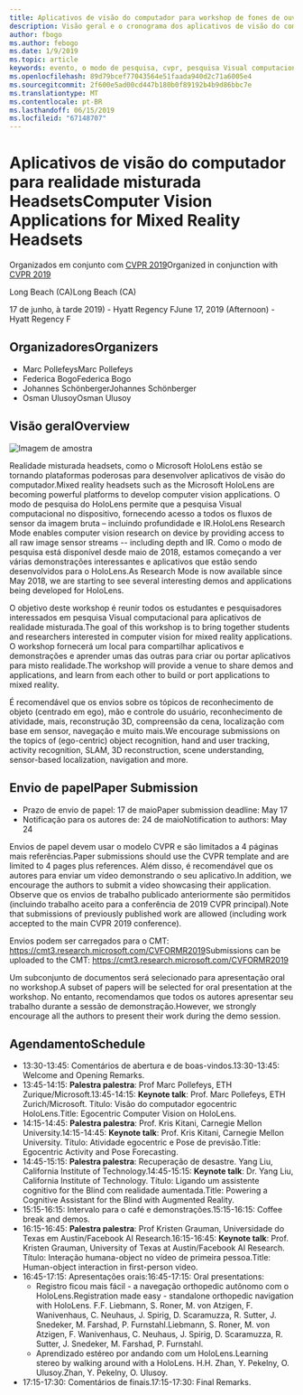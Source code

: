 ```yaml
---
title: Aplicativos de visão do computador para workshop de fones de ouvido de realidade mista na CVPR 2019
description: Visão geral e o cronograma dos aplicativos de visão do computador para workshop de fones de ouvido de realidade misturada, sejam entregues na conferência CVPR em junho de 2019.
author: fbogo
ms.author: febogo
ms.date: 1/9/2019
ms.topic: article
keywords: evento, o modo de pesquisa, cvpr, pesquisa Visual computacional, pesquisa, HoloLens
ms.openlocfilehash: 89d79bcef77043564e51faada940d2c71a6005e4
ms.sourcegitcommit: 2f600e5ad00cd447b180b0f89192b4b9d86bbc7e
ms.translationtype: MT
ms.contentlocale: pt-BR
ms.lasthandoff: 06/15/2019
ms.locfileid: "67148707"
---
```

# <a name="computer-vision-applications-for-mixed-reality-headsets"></a><span data-ttu-id="2836a-104">Aplicativos de visão do computador para realidade misturada Headsets</span><span class="sxs-lookup"><span data-stu-id="2836a-104">Computer Vision Applications for Mixed Reality Headsets</span></span>

<span data-ttu-id="2836a-105">Organizados em conjunto com [CVPR 2019](http://cvpr2019.thecvf.com/)</span><span class="sxs-lookup"><span data-stu-id="2836a-105">Organized in conjunction with [CVPR 2019](http://cvpr2019.thecvf.com/)</span></span>

<span data-ttu-id="2836a-106">Long Beach (CA)</span><span class="sxs-lookup"><span data-stu-id="2836a-106">Long Beach (CA)</span></span>

<span data-ttu-id="2836a-107">17 de junho, à tarde 2019) - Hyatt Regency F</span><span class="sxs-lookup"><span data-stu-id="2836a-107">June 17, 2019 (Afternoon) - Hyatt Regency F</span></span>


## <a name="organizers"></a><span data-ttu-id="2836a-108">Organizadores</span><span class="sxs-lookup"><span data-stu-id="2836a-108">Organizers</span></span>
* <span data-ttu-id="2836a-109">Marc Pollefeys</span><span class="sxs-lookup"><span data-stu-id="2836a-109">Marc Pollefeys</span></span>
* <span data-ttu-id="2836a-110">Federica Bogo</span><span class="sxs-lookup"><span data-stu-id="2836a-110">Federica Bogo</span></span>
* <span data-ttu-id="2836a-111">Johannes Schönberger</span><span class="sxs-lookup"><span data-stu-id="2836a-111">Johannes Schönberger</span></span>
* <span data-ttu-id="2836a-112">Osman Ulusoy</span><span class="sxs-lookup"><span data-stu-id="2836a-112">Osman Ulusoy</span></span>

## <a name="overview"></a><span data-ttu-id="2836a-113">Visão geral</span><span class="sxs-lookup"><span data-stu-id="2836a-113">Overview</span></span>

![Imagem de amostra](images/cvpr2019_teaser2.jpg)

<span data-ttu-id="2836a-115">Realidade misturada headsets, como o Microsoft HoloLens estão se tornando plataformas poderosas para desenvolver aplicativos de visão do computador.</span><span class="sxs-lookup"><span data-stu-id="2836a-115">Mixed reality headsets such as the Microsoft HoloLens are becoming powerful platforms to develop computer vision applications.</span></span> <span data-ttu-id="2836a-116">O modo de pesquisa do HoloLens permite que a pesquisa Visual computacional no dispositivo, fornecendo acesso a todos os fluxos de sensor da imagem bruta – incluindo profundidade e IR.</span><span class="sxs-lookup"><span data-stu-id="2836a-116">HoloLens Research Mode enables computer vision research on device by providing access to all raw image sensor streams -- including depth and IR.</span></span> <span data-ttu-id="2836a-117">Como o modo de pesquisa está disponível desde maio de 2018, estamos começando a ver várias demonstrações interessantes e aplicativos que estão sendo desenvolvidos para o HoloLens.</span><span class="sxs-lookup"><span data-stu-id="2836a-117">As Research Mode is now available since May 2018, we are starting to see several interesting demos and applications being developed for HoloLens.</span></span> 

<span data-ttu-id="2836a-118">O objetivo deste workshop é reunir todos os estudantes e pesquisadores interessados em pesquisa Visual computacional para aplicativos de realidade misturada.</span><span class="sxs-lookup"><span data-stu-id="2836a-118">The goal of this workshop is to bring together students and researchers interested in computer vision for mixed reality applications.</span></span> <span data-ttu-id="2836a-119">O workshop fornecerá um local para compartilhar aplicativos e demonstrações e aprender umas das outras para criar ou portar aplicativos para misto realidade.</span><span class="sxs-lookup"><span data-stu-id="2836a-119">The workshop will provide a venue to share demos and applications, and learn from each other to build or port applications to mixed reality.</span></span> 

<span data-ttu-id="2836a-120">É recomendável que os envios sobre os tópicos de reconhecimento de objeto (centrado em ego), mão e controle do usuário, reconhecimento de atividade, mais, reconstrução 3D, compreensão da cena, localização com base em sensor, navegação e muito mais.</span><span class="sxs-lookup"><span data-stu-id="2836a-120">We encourage submissions on the topics of (ego-centric) object recognition, hand and user tracking, activity recognition, SLAM, 3D reconstruction, scene understanding, sensor-based localization, navigation and more.</span></span>

## <a name="paper-submission"></a><span data-ttu-id="2836a-121">Envio de papel</span><span class="sxs-lookup"><span data-stu-id="2836a-121">Paper Submission</span></span>
* <span data-ttu-id="2836a-122">Prazo de envio de papel: 17 de maio</span><span class="sxs-lookup"><span data-stu-id="2836a-122">Paper submission deadline: May 17</span></span>
* <span data-ttu-id="2836a-123">Notificação para os autores de: 24 de maio</span><span class="sxs-lookup"><span data-stu-id="2836a-123">Notification to authors: May 24</span></span>

<span data-ttu-id="2836a-124">Envios de papel devem usar o modelo CVPR e são limitados a 4 páginas mais referências.</span><span class="sxs-lookup"><span data-stu-id="2836a-124">Paper submissions should use the CVPR template and are limited to 4 pages plus references.</span></span> <span data-ttu-id="2836a-125">Além disso, é recomendável que os autores para enviar um vídeo demonstrando o seu aplicativo.</span><span class="sxs-lookup"><span data-stu-id="2836a-125">In addition, we encourage the authors to submit a video showcasing their application.</span></span>
<span data-ttu-id="2836a-126">Observe que os envios de trabalho publicado anteriormente são permitidos (incluindo trabalho aceito para a conferência de 2019 CVPR principal).</span><span class="sxs-lookup"><span data-stu-id="2836a-126">Note that submissions of previously published work are allowed (including work accepted to the main CVPR 2019 conference).</span></span> 

<span data-ttu-id="2836a-127">Envios podem ser carregados para o CMT: https://cmt3.research.microsoft.com/CVFORMR2019</span><span class="sxs-lookup"><span data-stu-id="2836a-127">Submissions can be uploaded to the CMT: https://cmt3.research.microsoft.com/CVFORMR2019</span></span>

<span data-ttu-id="2836a-128">Um subconjunto de documentos será selecionado para apresentação oral no workshop.</span><span class="sxs-lookup"><span data-stu-id="2836a-128">A subset of papers will be selected for oral presentation at the workshop.</span></span> <span data-ttu-id="2836a-129">No entanto, recomendamos que todos os autores apresentar seu trabalho durante a sessão de demonstração.</span><span class="sxs-lookup"><span data-stu-id="2836a-129">However, we strongly encourage all the authors to present their work during the demo session.</span></span>


## <a name="schedule"></a><span data-ttu-id="2836a-130">Agendamento</span><span class="sxs-lookup"><span data-stu-id="2836a-130">Schedule</span></span>
* <span data-ttu-id="2836a-131">13:30-13:45: Comentários de abertura e de boas-vindos.</span><span class="sxs-lookup"><span data-stu-id="2836a-131">13:30-13:45: Welcome and Opening Remarks.</span></span>
* <span data-ttu-id="2836a-132">13:45-14:15: **Palestra palestra**: Prof Marc Pollefeys, ETH Zurique/Microsoft.</span><span class="sxs-lookup"><span data-stu-id="2836a-132">13:45-14:15: **Keynote talk**: Prof. Marc Pollefeys, ETH Zurich/Microsoft.</span></span> <span data-ttu-id="2836a-133">Título: Visão do computador egocentric HoloLens.</span><span class="sxs-lookup"><span data-stu-id="2836a-133">Title: Egocentric Computer Vision on HoloLens.</span></span>
* <span data-ttu-id="2836a-134">14:15-14:45: **Palestra palestra**: Prof. Kris Kitani, Carnegie Mellon University.</span><span class="sxs-lookup"><span data-stu-id="2836a-134">14:15-14:45: **Keynote talk**: Prof. Kris Kitani, Carnegie Mellon University.</span></span> <span data-ttu-id="2836a-135">Título: Atividade egocentric e Pose de previsão.</span><span class="sxs-lookup"><span data-stu-id="2836a-135">Title: Egocentric Activity and Pose Forecasting.</span></span>
* <span data-ttu-id="2836a-136">14:45-15:15: **Palestra palestra**: Recuperação de desastre. Yang Liu, California Institute of Technology.</span><span class="sxs-lookup"><span data-stu-id="2836a-136">14:45-15:15: **Keynote talk**: Dr. Yang Liu, California Institute of Technology.</span></span> <span data-ttu-id="2836a-137">Título: Ligando um assistente cognitivo for the Blind com realidade aumentada.</span><span class="sxs-lookup"><span data-stu-id="2836a-137">Title: Powering a Cognitive Assistant for the Blind with Augmented Reality.</span></span>
* <span data-ttu-id="2836a-138">15:15-16:15: Intervalo para o café e demonstrações.</span><span class="sxs-lookup"><span data-stu-id="2836a-138">15:15-16:15: Coffee break and demos.</span></span>
* <span data-ttu-id="2836a-139">16:15-16:45: **Palestra palestra**: Prof Kristen Grauman, Universidade do Texas em Austin/Facebook AI Research.</span><span class="sxs-lookup"><span data-stu-id="2836a-139">16:15-16:45: **Keynote talk**: Prof. Kristen Grauman, University of Texas at Austin/Facebook AI Research.</span></span> <span data-ttu-id="2836a-140">Título: Interação humana-object no vídeo de primeira pessoa.</span><span class="sxs-lookup"><span data-stu-id="2836a-140">Title: Human-object interaction in first-person video.</span></span>
* <span data-ttu-id="2836a-141">16:45-17:15: Apresentações orais:</span><span class="sxs-lookup"><span data-stu-id="2836a-141">16:45-17:15: Oral presentations:</span></span>
    * <span data-ttu-id="2836a-142">Registro ficou mais fácil - a navegação orthopedic autônomo com o HoloLens.</span><span class="sxs-lookup"><span data-stu-id="2836a-142">Registration made easy - standalone orthopedic navigation with HoloLens.</span></span> <span data-ttu-id="2836a-143">F.</span><span class="sxs-lookup"><span data-stu-id="2836a-143">F.</span></span> <span data-ttu-id="2836a-144">Liebmann, S. Roner, M. von Atzigen, F. Wanivenhaus, C. Neuhaus, J. Spirig, D. Scaramuzza, R. Sutter, J. Snedeker, M. Farshad, P. Furnstahl.</span><span class="sxs-lookup"><span data-stu-id="2836a-144">Liebmann, S. Roner, M. von Atzigen, F. Wanivenhaus, C. Neuhaus, J. Spirig, D. Scaramuzza, R. Sutter, J. Snedeker, M. Farshad, P. Furnstahl.</span></span>
    * <span data-ttu-id="2836a-145">Aprendizado estéreo por andando com um HoloLens.</span><span class="sxs-lookup"><span data-stu-id="2836a-145">Learning stereo by walking around with a HoloLens.</span></span> <span data-ttu-id="2836a-146">H.</span><span class="sxs-lookup"><span data-stu-id="2836a-146">H.</span></span> <span data-ttu-id="2836a-147">Zhan, Y. Pekelny, O. Ulusoy.</span><span class="sxs-lookup"><span data-stu-id="2836a-147">Zhan, Y. Pekelny, O. Ulusoy.</span></span>
* <span data-ttu-id="2836a-148">17:15-17:30: Comentários de finais.</span><span class="sxs-lookup"><span data-stu-id="2836a-148">17:15-17:30: Final Remarks.</span></span>
